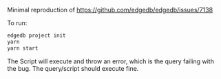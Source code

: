 Minimal reproduction of https://github.com/edgedb/edgedb/issues/7138

To run:
```bash
edgedb project init
yarn
yarn start
```

The Script will execute and throw an error, which is the query failing with the bug.
The query/script should execute fine.
